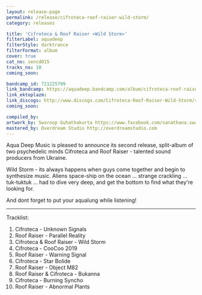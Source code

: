```yaml
---
layout: release-page
permalink: /release/cifroteca-roof-raiser-wild-storm/
category: releases

title: 'Cifroteca & Roof Raiser «Wild Storm»'
filterLabel: aquadeep
filterStyle: darktrance
filterFormat: album
cover: true
cat_no: sencd015
tracks_no: 10
coming_soon: 

bandcamp_id: 721225799
link_bandcamp: https://aquadeep.bandcamp.com/album/cifroteca-roof-raiser-wild-storm
link_ektoplazm: 
link_discogs: http://www.discogs.com/Cifroteca-Roof-Raiser-Wild-Storm/release/5012131
coming_soon: 

compiled_by: 
artwork_by: Swaroop Guhathakurta https://www.facebook.com/sanathana.swaroop
mastered_by: Overdream Studio http://overdreamstudio.com
---
```


Aqua Deep Music is pleased to announce its second release, split-album of two psychedelic minds Cifroteca and Roof Raiser - talented sound producers from Ukraine.

Wild Storm - its always happens when guys come together and begin to synthesize music. Aliens space-ship on the ocean ... strange crackling ... tuk-tuktuk ... had to dive very deep, and get the bottom to find what they're looking for.

And dont forget to put your aqualung while listening!

---
Tracklist:

01. Cifroteca - Unknown Signals
02. Roof Raiser - Parallel Reality
03. Cifroteca & Roof Raiser - Wild Storm
04. Cifroteca - CooCoo 2019
05. Roof Raiser - Warning Signal
06. Cifroteca - Star Bolide
07. Roof Raiser - Object M82
08. Roof Raiser & Cifroteca - Bukanna
09. Cifroteca - Burning Syncho
10. Roof Raiser - Abnormal Plants
